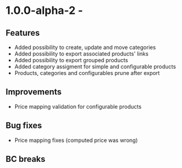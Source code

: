 # 1.0.0-alpha-2 -

## Features

- Added possibility to create, update and move categories
- Added possibility to export associated products' links
- Added possibility to export grouped products
- Added category assigment for simple and configurable products
- Products, categories and configurables prune after export

## Improvements

- Price mapping validation for configurable products

## Bug fixes

- Price mapping fixes (computed price was wrong)

## BC breaks
